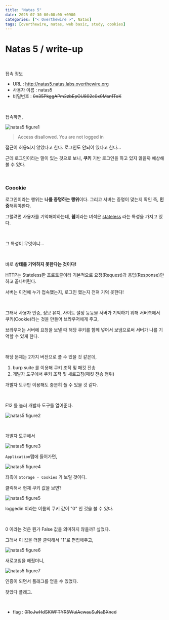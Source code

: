 ```yaml
---
title: "Natas 5"
date: 2025-07-30 00:00:00 +0900
categories: ["< Overthewire >", Natas]
tags: [overthewire, natas, web basic, study, cookies]
---
```


# Natas 5 / write-up

<br>

접속 정보 
- URL : http://natas5.natas.labs.overthewire.org
- 사용자 이름 : natas5
- 비밀번호 : ~~0n35PkggAPm2zbEpOU802c0x0Msn1ToK~~

<br>

접속하면,

![natas5 figure1](/assets/img/natas/2025-07-31-05-39-36.png)

> Access disallowed. You are not logged in

접근이 허용되지 않았다고 한다. 로그인도 안되어 있다고 한다...

근데 로그인이라는 말이 있는 것으로 보니, **쿠키** 기반 로그인을 하고 있지 않을까 예상해볼 수 있다.

<br>

### Coookie

로그인이라는 행위는 **나를 증명하는 행위**이다.
그리고 서버는 증명이 맞는지 확인 즉, **인증**해줘야한다.

그럴려면 사용자를 기억해야하는데, **웹**이라는 녀석은 <U>stateless</U> 라는 특성을 가지고 있다.

<br>

그 특성이 무엇이냐...  

<br>

바로 **상태를 기억하지 못한다는 것이다!**

HTTP는 Stateless한 프로토콜이라 기본적으로 요청(Request)과 응답(Response)만 하고 끝나버린다.

서버는 이전에 누가 접속했는지, 로그인 했는지 전혀 기억 못한다!

<br>

그래서 사용자 인증, 정보 유지, 사이트 설정 등등을 서버가 기억하기 위해 서버측에서 쿠키(Cookie)라는 것을 만들어 브라우저에게 주고,

브라우저는 서버에 요청을 보낼 때 해당 쿠키를 함께 넣어서 보냄으로써 서버가 나를 기억할 수 있게 한다.

<br>

해당 문제는 2가지 버전으로 풀 수 있을 것 같은데,

1. burp suite 를 이용해 쿠키 조작 및 패킷 전송
2. 개발자 도구에서 쿠키 조작 및 새로고침(패킷 전송 행위)

개발자 도구만 이용해도 충분히 풀 수 있을 것 같다.

<br>

F12 를 눌러 개발자 도구를 열어준다.

![natas5 figure2](/assets/img/natas/2025-07-31-06-00-06.png)

<br>

개발자 도구에서 

![natas5 figure3](/assets/img/natas/2025-07-31-06-01-11.png)

`Application`탭에 들어가면,

![natas5 figure4](/assets/img/natas/2025-07-31-06-02-01.png)

좌측에 `Storage - Cookies` 가 보일 것이다.

클릭해서 현재 쿠키 값을 보면?

![natas5 figure5](/assets/img/natas/2025-07-31-06-03-59.png)

loggedin 이라는 이름의 쿠키 값이 "0" 인 것을 볼 수 있다.

<br>

0 이라는 것은 뭔가 False 값을 의미하지 않을까? 싶었다.

그래서 이 값을 더블 클릭해서 "1"로 편집해주고,

![natas5 figure6](/assets/img/natas/2025-07-31-06-06-31.png)

새로고침을 해줬더니,

![natas5 figure7](/assets/img/natas/2025-07-31-06-07-13.png)

인증이 되면서 플래그를 얻을 수 있었다.


찾았다 플래그.

<br>

- flag : ~~0RoJwHdSKWFTYR5WuiAewauSuNaBXned~~